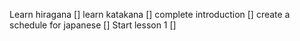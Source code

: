 Learn hiragana []
learn katakana []
complete introduction []
create a schedule for japanese []
Start lesson 1 []
